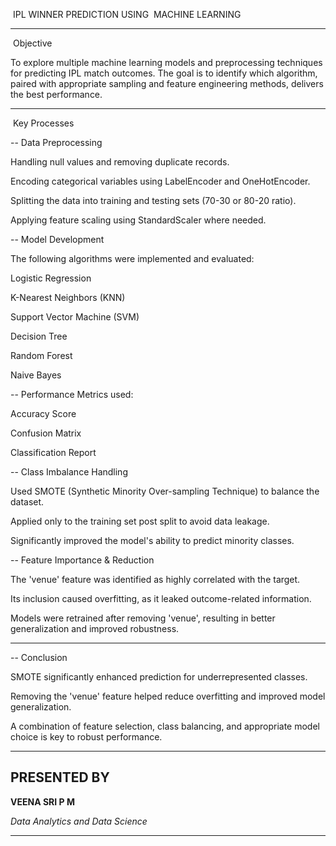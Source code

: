 IPL WINNER PREDICTION USING  MACHINE LEARNING

---

 Objective

To explore multiple machine learning models and preprocessing techniques for predicting IPL match outcomes. The goal is to identify which algorithm, paired with appropriate sampling and feature engineering methods, delivers the best performance.

---

 Key Processes

-- Data Preprocessing

Handling null values and removing duplicate records.

Encoding categorical variables using LabelEncoder and OneHotEncoder.

Splitting the data into training and testing sets (70-30 or 80-20 ratio).

Applying feature scaling using StandardScaler where needed.

-- Model Development

The following algorithms were implemented and evaluated:

Logistic Regression

K-Nearest Neighbors (KNN)

Support Vector Machine (SVM)

Decision Tree

Random Forest

Naive Bayes

-- Performance Metrics used:

Accuracy Score

Confusion Matrix

Classification Report

-- Class Imbalance Handling

Used SMOTE (Synthetic Minority Over-sampling Technique) to balance the dataset.

Applied only to the training set post split to avoid data leakage.

Significantly improved the model's ability to predict minority classes.

-- Feature Importance & Reduction

The 'venue' feature was identified as highly correlated with the target.

Its inclusion caused overfitting, as it leaked outcome-related information.

Models were retrained after removing 'venue', resulting in better generalization and improved robustness.

---

-- Conclusion

SMOTE significantly enhanced prediction for underrepresented classes.

Removing the 'venue' feature helped reduce overfitting and improved model generalization.

A combination of feature selection, class balancing, and appropriate model choice is key to robust performance.

---

## PRESENTED BY

**VEENA SRI P M**  

*Data Analytics and Data Science*


---
